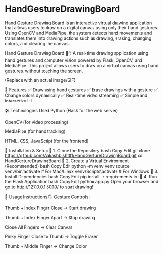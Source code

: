 # HandGestureDrawingBoard
 Hand Gesture Drawing Board is an interactive virtual drawing application that allows users to draw on a digital canvas using only their hand gestures. Using OpenCV and MediaPipe, the system detects hand movements and translates them into drawing actions such as drawing, erasing, changing colors, and clearing the canvas.

Hand Gesture Drawing Board 🎨✋
A real-time drawing application using hand gestures and computer vision powered by Flask, OpenCV, and MediaPipe. This project allows users to draw on a virtual canvas using hand gestures, without touching the screen.

(Replace with an actual image/GIF)

📌 Features
✅ Draw using hand gestures
✅ Erase drawings with a gesture
✅ Change colors dynamically
✅ Real-time video streaming
✅ Simple and interactive UI

🛠️ Technologies Used
Python (Flask for the web server)

OpenCV (for video processing)

MediaPipe (for hand tracking)

HTML, CSS, JavaScript (for the frontend)

🚀 Installation & Setup
🔹 1. Clone the Repository
bash
Copy
Edit
git clone https://github.com/Aakashbisht01/HandGestureDrawingBoard.git
cd HandGestureDrawingBoard
🔹 2. Create a Virtual Environment (Recommended)
bash
Copy
Edit
python -m venv venv
source venv/bin/activate   # For Mac/Linux
venv\Scripts\activate      # For Windows
🔹 3. Install Dependencies
bash
Copy
Edit
pip install -r requirements.txt
🔹 4. Run the Flask Application
bash
Copy
Edit
python app.py
Open your browser and go to http://127.0.0.1:5000/ to start drawing!

📸 Usage Instructions
🖐️ Gesture Controls:

Thumb + Index Finger Close → Start drawing

Thumb + Index Finger Apart → Stop drawing

Close All Fingers → Clear Canvas

Pinky Finger Close to Thumb → Toggle Eraser

Thumb + Middle Finger → Change Color

